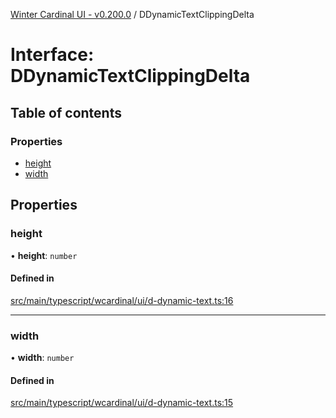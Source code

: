 [Winter Cardinal UI - v0.200.0](../index.md) / DDynamicTextClippingDelta

# Interface: DDynamicTextClippingDelta

## Table of contents

### Properties

- [height](DDynamicTextClippingDelta.md#height)
- [width](DDynamicTextClippingDelta.md#width)

## Properties

### height

• **height**: `number`

#### Defined in

[src/main/typescript/wcardinal/ui/d-dynamic-text.ts:16](https://github.com/winter-cardinal/winter-cardinal-ui/blob/v0.200.0/src/main/typescript/wcardinal/ui/d-dynamic-text.ts#L16)

___

### width

• **width**: `number`

#### Defined in

[src/main/typescript/wcardinal/ui/d-dynamic-text.ts:15](https://github.com/winter-cardinal/winter-cardinal-ui/blob/v0.200.0/src/main/typescript/wcardinal/ui/d-dynamic-text.ts#L15)

